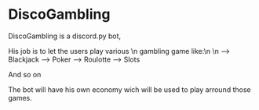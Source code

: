 # DiscoGambling
DiscoGambling is a discord.py bot,

His job is to let the users play various \n
gambling game like:\n
\n
--> Blackjack 
--> Poker
--> Roulotte
--> Slots

And so on

The bot will have his own economy
wich will be used to play arround 
those games.
